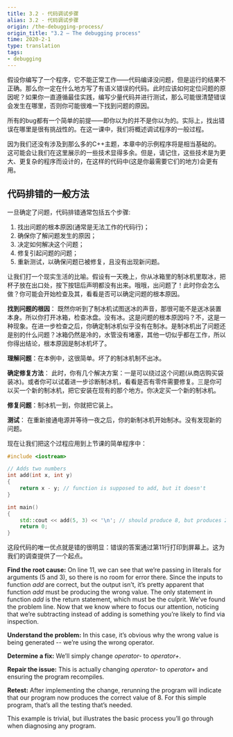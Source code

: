 ```yaml
---
title: 3.2 - 代码调试步骤
alias: 3.2 - 代码调试步骤
origin: /the-debugging-process/
origin_title: "3.2 — The debugging process"
time: 2020-2-1
type: translation
tags:
- debugging
---
```


假设你编写了一个程序，它不能正常工作——代码编译没问题，但是运行的结果不正确。那么你一定在什么地方写了有语义错误的代码。此时应该如何定位问题的原因呢？如果你一直遵循最佳实践，编写少量代码并进行测试，那么可能很清楚错误会发生在哪里，否则你可能很难一下找到问题的原因。

所有的bug都有一个简单的前提——即你以为的并不是你以为的。实际上，找出错误在哪里是很有挑战性的。在这一课中，我们将概述调试程序的一般过程。

因为我们还没有涉及到那么多的C++主题，本章中的示例程序将是相当基础的。这可能会让我们在这里展示的一些技术显得多余。但是，请记住，这些技术是为更大、更复杂的程序而设计的，在这样的代码中(这是你最需要它们的地方)会更有用。

## 代码排错的一般方法

一旦确定了问题，代码排错通常包括五个步骤:

1. 找出问题的根本原因(通常是无法工作的代码行)；
2. 确保你了解问题发生的原因；
3. 决定如何解决这个问题；
4. 修复引起问题的问题；
5. 重新测试，以确保问题已被修复，且没有出现新问题。

让我们打一个现实生活的比喻。假设有一天晚上，你从冰箱里的制冰机里取冰，把杯子放在出口处，按下按钮后声明都没有出来。哦哦，出问题了！此时你会怎么做？你可能会开始检查及其，看看是否可以确定问题的根本原因。

**找到问题的根因**： 既然你听到了制冰机试图送冰的声音，那很可能不是送冰装置本身。所以你打开冰箱，检查冰盘。没有冰。这是问题的根本原因吗？不，这是一种现象。在进一步检查之后，你确定制冰机似乎没有在制冰。是制冰机出了问题还是别的什么问题？冰箱仍然是冷的，水管没有堵塞，其他一切似乎都在工作，所以你得出结论，根本原因是制冰机坏了。

**理解问题**：在本例中，这很简单。坏了的制冰机制不出冰。

**确定修复方法**： 此时，你有几个解决方案：一是可以绕过这个问题(从商店购买袋装冰)。或者你可以试着进一步诊断制冰机，看看是否有零件需要修复。三是你可以买一个新的制冰机，把它安装在现有的那个地方。你决定买一个新的制冰机。

**修复问题**：制冰机一到，你就把它装上。

**测试**： 在重新接通电源并等待一夜之后，你的新制冰机开始制冰。没有发现新的问题。

现在让我们把这个过程应用到上节课的简单程序中：

```cpp
#include <iostream>

// Adds two numbers
int add(int x, int y)
{
    return x - y; // function is supposed to add, but it doesn't
}

int main()
{
    std::cout << add(5, 3) << '\n'; // should produce 8, but produces 2
    return 0;
}
```

这段代码的唯一优点就是错的很明显：错误的答案通过第11行打印到屏幕上。这为我们的调查提供了一个起点。

**Find the root cause:** On line 11, we can see that we’re passing in literals for arguments (5 and 3), so there is no room for error there. Since the inputs to function _add_ are correct, but the output isn’t, it’s pretty apparent that function _add_ must be producing the wrong value. The only statement in function _add_ is the return statement, which must be the culprit. We’ve found the problem line. Now that we know where to focus our attention, noticing that we’re subtracting instead of adding is something you’re likely to find via inspection.

**Understand the problem:** In this case, it’s obvious why the wrong value is being generated -- we’re using the wrong operator.

**Determine a fix:** We’ll simply change _operator-_ to _operator+_.

**Repair the issue:** This is actually changing _operator-_ to _operator+_ and ensuring the program recompiles.

**Retest:** After implementing the change, rerunning the program will indicate that our program now produces the correct value of 8. For this simple program, that’s all the testing that’s needed.

This example is trivial, but illustrates the basic process you’ll go through when diagnosing any program.